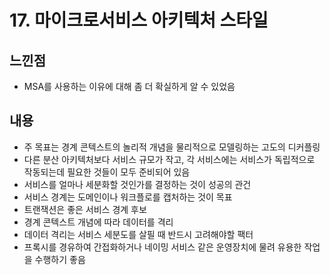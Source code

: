 # 17. 마이크로서비스 아키텍처 스타일

## 느낀점
- MSA를 사용하는 이유에 대해 좀 더 확실하게 알 수 있었음

## 내용
- 주 목표는 경계 콘텍스트의 놀리적 개념을 물리적으로 모델링하는 고도의 디커플링
- 다른 분산 아키텍처보다 서비스 규모가 작고, 각 서비스에는 서비스가 독립적으로 작동되는데 필요한 것들이 모두 준비되어 있음
- 서비스를 얼마나 세분화할 것인가를 결정하는 것이 성공의 관건
- 서비스 경계는 도메인이나 워크플로를 캡처하는 것이 목표
- 트랜잭션은 좋은 서비스 경계 후보
- 경계 콘텍스트 개념에 따라 데이터를 격리
- 데이터 격리는 서비스 세분도를 살필 때 반드시 고려해야할 팩터
- 프록시를 경유하여 간접화하거나 네이밍 서비스 같은 운영장치에 물려 유용한 작업을 수행하기 좋음
